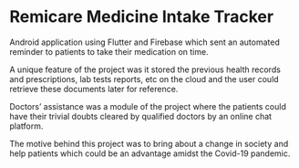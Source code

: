 # Remicare Medicine Intake Tracker
Android application using Flutter and Firebase which sent an automated reminder to patients to take their medication on time. 

A unique feature of the project was it stored the previous health records and prescriptions, lab tests reports, etc on the cloud and the user could retrieve these documents later for reference. 

Doctors’ assistance was a module of the project where the patients could have their trivial doubts cleared by qualified doctors by an online chat platform. 

The motive behind this project was to bring about a change in society and help patients which could be an advantage amidst the Covid-19 pandemic.
